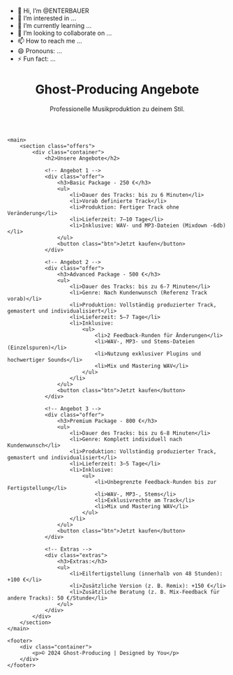 - 👋 Hi, I’m @ENTERBAUER
- 👀 I’m interested in ...
- 🌱 I’m currently learning ...
- 💞️ I’m looking to collaborate on ...
- 📫 How to reach me ...
- 😄 Pronouns: ...
- ⚡ Fun fact: ...

<!---
ENTERBAUER/ENTERBAUER is a ✨ special ✨ repository because its `README.md` (this file) appears on your GitHub profile.
You can click the Preview link to take a look at your changes.
--->
<!DOCTYPE html>
<html lang="en">
<head>
    <meta charset="UTF-8">
    <meta name="viewport" content="width=device-width, initial-scale=1.0">
    <title>Ghost-Producing Angebote</title>
    <link rel="stylesheet" href="style.css">
</head>
<body>
    <header>
        <div class="container">
            <h1>Ghost-Producing Angebote</h1>
            <p>Professionelle Musikproduktion zu deinem Stil.</p>
        </div>
    </header>

    <main>
        <section class="offers">
            <div class="container">
                <h2>Unsere Angebote</h2>

                <!-- Angebot 1 -->
                <div class="offer">
                    <h3>Basic Package - 250 €</h3>
                    <ul>
                        <li>Dauer des Tracks: bis zu 6 Minuten</li>
                        <li>Vorab definierte Track</li>
                        <li>Produktion: Fertiger Track ohne Veränderung</li>
                        <li>Lieferzeit: 7–10 Tage</li>
                        <li>Inklusive: WAV- und MP3-Dateien (Mixdown -6db)</li>
                    </ul>
                    <button class="btn">Jetzt kaufen</button>
                </div>

                <!-- Angebot 2 -->
                <div class="offer">
                    <h3>Advanced Package - 500 €</h3>
                    <ul>
                        <li>Dauer des Tracks: bis zu 6-7 Minuten</li>
                        <li>Genre: Nach Kundenwunsch (Referenz Track vorab)</li>
                        <li>Produktion: Vollständig produzierter Track, gemastert und individualisiert</li>
                        <li>Lieferzeit: 5–7 Tage</li>
                        <li>Inklusive:
                            <ul>
                                <li>2 Feedback-Runden für Änderungen</li>
                                <li>WAV-, MP3- und Stems-Dateien (Einzelspuren)</li>
                                <li>Nutzung exklusiver Plugins und hochwertiger Sounds</li>
                                <li>Mix und Mastering WAV</li>
                            </ul>
                        </li>
                    </ul>
                    <button class="btn">Jetzt kaufen</button>
                </div>

                <!-- Angebot 3 -->
                <div class="offer">
                    <h3>Premium Package - 800 €</h3>
                    <ul>
                        <li>Dauer des Tracks: bis zu 6-8 Minuten</li>
                        <li>Genre: Komplett individuell nach Kundenwunsch</li>
                        <li>Produktion: Vollständig produzierter Track, gemastert und individualisiert</li>
                        <li>Lieferzeit: 3–5 Tage</li>
                        <li>Inklusive:
                            <ul>
                                <li>Unbegrenzte Feedback-Runden bis zur Fertigstellung</li>
                                <li>WAV-, MP3-, Stems</li>
                                <li>Exklusivrechte am Track</li>
                                <li>Mix und Mastering WAV</li>
                            </ul>
                        </li>
                    </ul>
                    <button class="btn">Jetzt kaufen</button>
                </div>

                <!-- Extras -->
                <div class="extras">
                    <h3>Extras:</h3>
                    <ul>
                        <li>Eilfertigstellung (innerhalb von 48 Stunden): +100 €</li>
                        <li>Zusätzliche Version (z. B. Remix): +150 €</li>
                        <li>Zusätzliche Beratung (z. B. Mix-Feedback für andere Tracks): 50 €/Stunde</li>
                    </ul>
                </div>
            </div>
        </section>
    </main>

    <footer>
        <div class="container">
            <p>© 2024 Ghost-Producing | Designed by You</p>
        </div>
    </footer>
</body>
</html>
